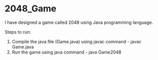 # 2048_Game

I have designed a game called 2048 using Java programming language.

Steps to run:
  1. Compile the java file (Game.java) using javac command - javac Game.java
  2. Run the game using java command - java Game2048
 
